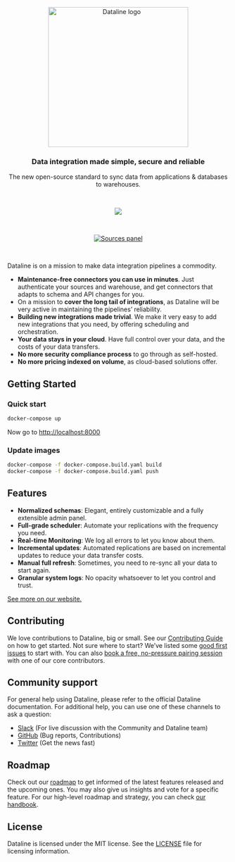 <p align="center">
  <a href="https://dataline.io">
    <img src="https://dataline.io/wp-content/uploads/2020/08/Dataline_light-background.svg" width="318px" alt="Dataline logo" />
  </a>
</p>
<h3 align="center">Data integration made simple, secure and reliable</h3>
<p align="center">The new open-source standard to sync data from applications & databases to warehouses.</p>
<br />

<p align="center">
  <a href="https://docs.dataline.io/deployment/deploying-dataline">
    <img src="https://dataline.io/wp-content/uploads/2020/08/Deploy-with-Docker.png"  />
  </a>
</p>

<br>

<p align="center">
  <a href="https://dataline.io">
    <img src="https://dataline.io/wp-content/uploads/2020/08/Sources_List.png" alt="Sources panel" />
  </a>
</p>

<br>

Dataline is on a mission to make data integration pipelines a commodity.

- **Maintenance-free connectors you can use in minutes**. Just authenticate your sources and warehouse, and get connectors that adapts to schema and API changes for you.
- On a mission to **cover the long tail of integrations**, as Dataline will be very active in maintaining the pipelines’ reliability. 
- **Building new integrations made trivial**. We make it very easy to add new integrations that you need, by offering scheduling and orchestration. 
- **Your data stays in your cloud**. Have full control over your data, and the costs of your data transfers. 
- **No more security compliance process** to go through as self-hosted. 
- **No more pricing indexed on volume**, as cloud-based solutions offer. 

## Getting Started

### Quick start

```bash
docker-compose up
```

Now go to [http://localhost:8000](http://localhost:8000)

### Update images

```bash
docker-compose -f docker-compose.build.yaml build
docker-compose -f docker-compose.build.yaml push
```

## Features

- **Normalized schemas**: Elegant, entirely customizable and a fully extensible admin panel.
- **Full-grade scheduler**: Automate your replications with the frequency you need.
- **Real-time Monitoring**: We log all errors to let you know about them.
- **Incremental updates**: Automated replications are based on incremental updates to reduce your data transfer costs.
- **Manual full refresh**: Sometimes, you need to re-sync all your data to start again.
- **Granular system logs**: No opacity whatsoever to let you control and trust.

<a href="https://dataline.io/features/">See more on our website.</a>

## Contributing

We love contributions to Dataline, big or small. See our <a href="https://docs.dataline.io/contributing/contributing-to-dataline">Contributing Guide</a> on how to get started.
Not sure where to start? We’ve listed some <a href="https://github.com/datalineio/dataline/labels/good%20first%20issue">good first issues</a> to start with. You can also <a href="http://drift.me/micheltricot/meeting">book a free, no-pressure pairing session</a> with one of our core contributors.
 
## Community support

For general help using Dataline, please refer to the official Dataline documentation. For additional help, you can use one of these channels to ask a question:
- <a href="https://join.slack.com/t/datalineusers/shared_invite/zt-gj10ijyq-ZcUVTnUJWpD4eKICy0RU2A">Slack</a> (For live discussion with the Community and Dataline team)
- <a href="https://github.com/datalineio/dataline">GitHub</a> (Bug reports, Contributions)
- <a href="https://twitter.com/datalinehq">Twitter</a> (Get the news fast)
 
## Roadmap

Check out our <a href="https://github.com/datalineio/dataline/projects/1">roadmap</a> to get informed of the latest features released and the upcoming ones. You may also give us insights and vote for a specific feature.
For our high-level roadmap and strategy, you can check <a href="https://docs.dataline.io/company-handbook/company-handbook/roadmap">our handbook</a>.

## License

Dataline is licensed under the MIT license. See the <a href="https://docs.dataline.io/license">LICENSE</a> file for licensing information.

